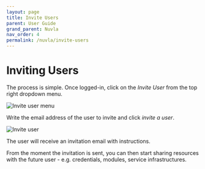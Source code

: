 ```yaml
---
layout: page
title: Invite Users
parent: User Guide
grand_parent: Nuvla
nav_order: 4
permalink: /nuvla/invite-users
---
```


# Inviting Users

The process is simple. Once logged-in, click on the *Invite User* from the top right dropdown menu. 

![Invite user menu](/assets/img/invite-user-menu.png)

Write the email address of the user to invite and click *invite a user*.

![Invite user](/assets/img/invite-modal.png)

The user will receive an invitation email with instructions.

From the moment the invitation is sent, you can then start sharing resources with the future user - e.g. credentials, modules, service infrastructures.
